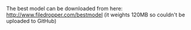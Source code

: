 The best model can be downloaded from here: http://www.filedropper.com/bestmodel (it weights 120MB so couldn't be uploaded to GitHub)
